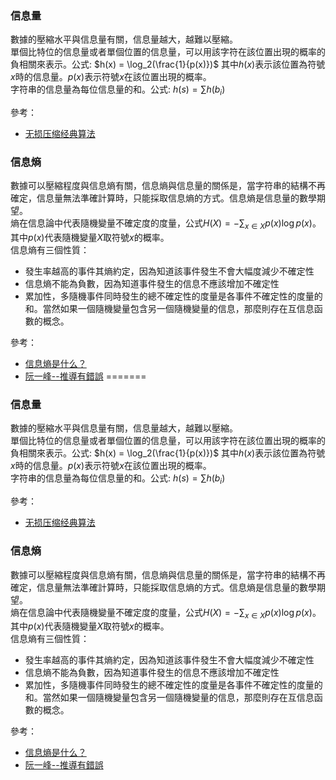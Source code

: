 ### 信息量
數據的壓縮水平與信息量有關，信息量越大，越難以壓縮。 <br>
單個比特位的信息量或者單個位置的信息量，可以用該字符在該位置出現的概率的負相關來表示。公式: $h(x) = \log_2(\frac{1}{p(x)})$ 其中$h(x)$表示該位置為符號$x$時的信息量。$p(x)$表示符號$x$在該位置出現的概率。 <br>
字符串的信息量為每位信息量的和。公式: $h(s)=\sum h(b_i)$ <br>

參考：<br>

+   [无损压缩经典算法](https://blog.csdn.net/cordova/article/details/52928432)
### 信息熵
數據可以壓縮程度與信息熵有關，信息熵與信息量的關係是，當字符串的結構不再確定，信息量無法準確計算時，只能採取信息熵的方式。信息熵是信息量的數學期望。 <br>
熵在信息論中代表隨機變量不確定度的度量，公式$H(X)=-\sum_{x\in X} p(x)\log p(x)$。其中$p(x)$代表隨機變量$X$取符號$x$的概率。<br>
信息熵有三個性質：<br>

+   發生率越高的事件其熵約定，因為知道該事件發生不會大幅度減少不確定性
+   信息熵不能為負數，因為知道事件發生的信息不應該增加不確定性
+   累加性，多隨機事件同時發生的總不確定性的度量是各事件不確定性的度量的和。當然如果一個隨機變量包含另一個隨機變量的信息，那麼則存在互信息函數的概念。

參考：<br>

+   [信息熵是什么？](https://www.zhihu.com/question/22178202)
+   [阮一峰--推導有錯誤](http://www.ruanyifeng.com/blog/2014/09/information-entropy.html)
=======
### 信息量
數據的壓縮水平與信息量有關，信息量越大，越難以壓縮。 <br>
單個比特位的信息量或者單個位置的信息量，可以用該字符在該位置出現的概率的負相關來表示。公式: $h(x) = \log_2(\frac{1}{p(x)})$ 其中$h(x)$表示該位置為符號$x$時的信息量。$p(x)$表示符號$x$在該位置出現的概率。 <br>
字符串的信息量為每位信息量的和。公式: $h(s)=\sum h(b_i)$ <br>

參考：<br>

+   [无损压缩经典算法](https://blog.csdn.net/cordova/article/details/52928432)
### 信息熵
數據可以壓縮程度與信息熵有關，信息熵與信息量的關係是，當字符串的結構不再確定，信息量無法準確計算時，只能採取信息熵的方式。信息熵是信息量的數學期望。 <br>
熵在信息論中代表隨機變量不確定度的度量，公式$H(X)=-\sum_{x\in X} p(x)\log p(x)$。其中$p(x)$代表隨機變量$X$取符號$x$的概率。<br>
信息熵有三個性質：<br>

+   發生率越高的事件其熵約定，因為知道該事件發生不會大幅度減少不確定性
+   信息熵不能為負數，因為知道事件發生的信息不應該增加不確定性
+   累加性，多隨機事件同時發生的總不確定性的度量是各事件不確定性的度量的和。當然如果一個隨機變量包含另一個隨機變量的信息，那麼則存在互信息函數的概念。

參考：<br>

+   [信息熵是什么？](https://www.zhihu.com/question/22178202)
+   [阮一峰--推導有錯誤](http://www.ruanyifeng.com/blog/2014/09/information-entropy.html)

